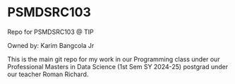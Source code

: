 # PSMDSRC103
Repo for PSMDSRC103 @ TIP

Owned by: Karim Bangcola Jr

This is the main git repo for my work in our Programming class under our Professional Masters in Data Science (1st Sem SY 2024-25) postgrad under our teacher Roman Richard.
